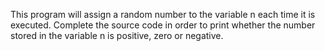 This program will assign a random number to the variable n each time it is executed. Complete the source code in order to print whether the number stored in the variable n is positive, zero or negative.

